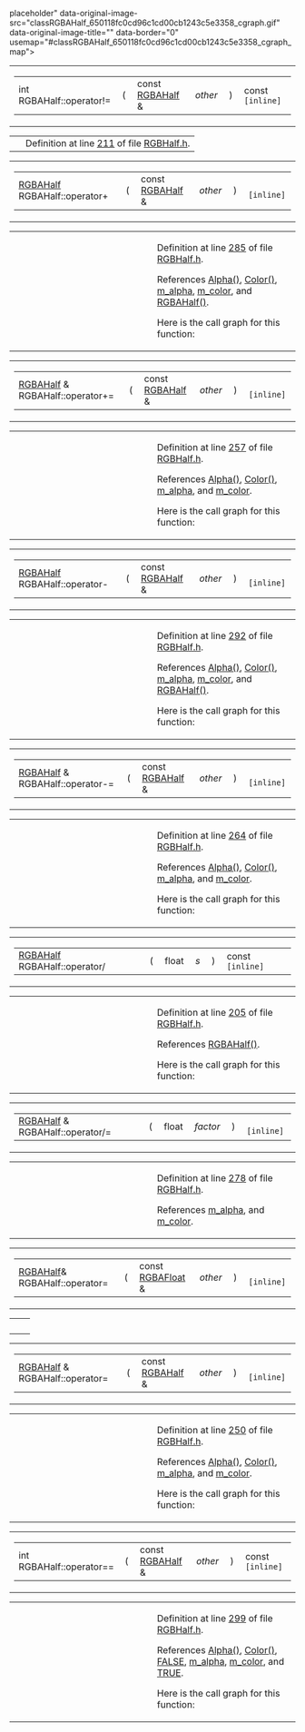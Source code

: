  placeholder" data-original-image-src="classRGBAHalf_650118fc0cd96c1cd00cb1243c5e3358_cgraph.gif" data-original-image-title="" data-border="0" usemap="#classRGBAHalf_650118fc0cd96c1cd00cb1243c5e3358_cgraph_map"></span></td>
</tr>
</tbody>
</table>

<span id="b61f8b47222ce5a604530a0205c9d7bc" class="anchor"></span>

<table class="mdTable" data-cellpadding="2" data-cellspacing="0">
<colgroup>
<col style="width: 100%" />
</colgroup>
<tbody>
<tr>
<td class="mdRow"><table data-cellpadding="0" data-cellspacing="0" data-border="0">
<tbody>
<tr>
<td class="md" data-nowrap="" data-valign="top">int RGBAHalf::operator!=</td>
<td class="md" data-valign="top">( </td>
<td class="md" data-nowrap="" data-valign="top">const <a href="classRGBAHalf.md" class="el">RGBAHalf</a> &amp; </td>
<td class="mdname1" data-valign="top" data-nowrap=""><em>other</em></td>
<td class="md" data-valign="top"> ) </td>
<td class="md" data-nowrap="">const<code> [inline]</code></td>
</tr>
</tbody>
</table></td>
</tr>
</tbody>
</table>

|  |  |
|----|----|
|   | Definition at line <a href="RGBHalf_8h-source.md#l00211" class="el">211</a> of file <a href="RGBHalf_8h-source.md" class="el">RGBHalf.h</a>. |

<span id="d144455f447ed7670b055c3946f5f163" class="anchor"></span>

<table class="mdTable" data-cellpadding="2" data-cellspacing="0">
<colgroup>
<col style="width: 100%" />
</colgroup>
<tbody>
<tr>
<td class="mdRow"><table data-cellpadding="0" data-cellspacing="0" data-border="0">
<tbody>
<tr>
<td class="md" data-nowrap="" data-valign="top"><a href="classRGBAHalf.md" class="el">RGBAHalf</a> RGBAHalf::operator+</td>
<td class="md" data-valign="top">( </td>
<td class="md" data-nowrap="" data-valign="top">const <a href="classRGBAHalf.md" class="el">RGBAHalf</a> &amp; </td>
<td class="mdname1" data-valign="top" data-nowrap=""><em>other</em></td>
<td class="md" data-valign="top"> ) </td>
<td class="md" data-nowrap=""><code> [inline]</code></td>
</tr>
</tbody>
</table></td>
</tr>
</tbody>
</table>

<table data-cellspacing="5" data-cellpadding="0" data-border="0">
<colgroup>
<col style="width: 50%" />
<col style="width: 50%" />
</colgroup>
<tbody>
<tr>
<td> </td>
<td><p>Definition at line <a href="RGBHalf_8h-source.md#l00285" class="el">285</a> of file <a href="RGBHalf_8h-source.md" class="el">RGBHalf.h</a>.</p>
<p>References <a href="RGBHalf_8h-source.md#l00221" class="el">Alpha()</a>, <a href="RGBHalf_8h-source.md#l00216" class="el">Color()</a>, <a href="RGBHalf_8h-source.md#l00181" class="el">m_alpha</a>, <a href="RGBHalf_8h-source.md#l00180" class="el">m_color</a>, and <a href="RGBHalf_8h-source.md#l00182" class="el">RGBAHalf()</a>.</p>
<p>Here is the call graph for this function:</p>
<span class="image placeholder" data-original-image-src="classRGBAHalf_d144455f447ed7670b055c3946f5f163_cgraph.gif" data-original-image-title="" data-border="0" usemap="#classRGBAHalf_d144455f447ed7670b055c3946f5f163_cgraph_map"></span></td>
</tr>
</tbody>
</table>

<span id="844a4cd8d6fb34b19c48056c57765828" class="anchor"></span>

<table class="mdTable" data-cellpadding="2" data-cellspacing="0">
<colgroup>
<col style="width: 100%" />
</colgroup>
<tbody>
<tr>
<td class="mdRow"><table data-cellpadding="0" data-cellspacing="0" data-border="0">
<tbody>
<tr>
<td class="md" data-nowrap="" data-valign="top"><a href="classRGBAHalf.md" class="el">RGBAHalf</a> &amp; RGBAHalf::operator+=</td>
<td class="md" data-valign="top">( </td>
<td class="md" data-nowrap="" data-valign="top">const <a href="classRGBAHalf.md" class="el">RGBAHalf</a> &amp; </td>
<td class="mdname1" data-valign="top" data-nowrap=""><em>other</em></td>
<td class="md" data-valign="top"> ) </td>
<td class="md" data-nowrap=""><code> [inline]</code></td>
</tr>
</tbody>
</table></td>
</tr>
</tbody>
</table>

<table data-cellspacing="5" data-cellpadding="0" data-border="0">
<colgroup>
<col style="width: 50%" />
<col style="width: 50%" />
</colgroup>
<tbody>
<tr>
<td> </td>
<td><p>Definition at line <a href="RGBHalf_8h-source.md#l00257" class="el">257</a> of file <a href="RGBHalf_8h-source.md" class="el">RGBHalf.h</a>.</p>
<p>References <a href="RGBHalf_8h-source.md#l00221" class="el">Alpha()</a>, <a href="RGBHalf_8h-source.md#l00216" class="el">Color()</a>, <a href="RGBHalf_8h-source.md#l00181" class="el">m_alpha</a>, and <a href="RGBHalf_8h-source.md#l00180" class="el">m_color</a>.</p>
<p>Here is the call graph for this function:</p>
<span class="image placeholder" data-original-image-src="classRGBAHalf_844a4cd8d6fb34b19c48056c57765828_cgraph.gif" data-original-image-title="" data-border="0" usemap="#classRGBAHalf_844a4cd8d6fb34b19c48056c57765828_cgraph_map"></span></td>
</tr>
</tbody>
</table>

<span id="c6a2ad0c571c31254c860a49b178434a" class="anchor"></span>

<table class="mdTable" data-cellpadding="2" data-cellspacing="0">
<colgroup>
<col style="width: 100%" />
</colgroup>
<tbody>
<tr>
<td class="mdRow"><table data-cellpadding="0" data-cellspacing="0" data-border="0">
<tbody>
<tr>
<td class="md" data-nowrap="" data-valign="top"><a href="classRGBAHalf.md" class="el">RGBAHalf</a> RGBAHalf::operator-</td>
<td class="md" data-valign="top">( </td>
<td class="md" data-nowrap="" data-valign="top">const <a href="classRGBAHalf.md" class="el">RGBAHalf</a> &amp; </td>
<td class="mdname1" data-valign="top" data-nowrap=""><em>other</em></td>
<td class="md" data-valign="top"> ) </td>
<td class="md" data-nowrap=""><code> [inline]</code></td>
</tr>
</tbody>
</table></td>
</tr>
</tbody>
</table>

<table data-cellspacing="5" data-cellpadding="0" data-border="0">
<colgroup>
<col style="width: 50%" />
<col style="width: 50%" />
</colgroup>
<tbody>
<tr>
<td> </td>
<td><p>Definition at line <a href="RGBHalf_8h-source.md#l00292" class="el">292</a> of file <a href="RGBHalf_8h-source.md" class="el">RGBHalf.h</a>.</p>
<p>References <a href="RGBHalf_8h-source.md#l00221" class="el">Alpha()</a>, <a href="RGBHalf_8h-source.md#l00216" class="el">Color()</a>, <a href="RGBHalf_8h-source.md#l00181" class="el">m_alpha</a>, <a href="RGBHalf_8h-source.md#l00180" class="el">m_color</a>, and <a href="RGBHalf_8h-source.md#l00182" class="el">RGBAHalf()</a>.</p>
<p>Here is the call graph for this function:</p>
<span class="image placeholder" data-original-image-src="classRGBAHalf_c6a2ad0c571c31254c860a49b178434a_cgraph.gif" data-original-image-title="" data-border="0" usemap="#classRGBAHalf_c6a2ad0c571c31254c860a49b178434a_cgraph_map"></span></td>
</tr>
</tbody>
</table>

<span id="d140d03ceaf3628b8ed225c190ae5375" class="anchor"></span>

<table class="mdTable" data-cellpadding="2" data-cellspacing="0">
<colgroup>
<col style="width: 100%" />
</colgroup>
<tbody>
<tr>
<td class="mdRow"><table data-cellpadding="0" data-cellspacing="0" data-border="0">
<tbody>
<tr>
<td class="md" data-nowrap="" data-valign="top"><a href="classRGBAHalf.md" class="el">RGBAHalf</a> &amp; RGBAHalf::operator-=</td>
<td class="md" data-valign="top">( </td>
<td class="md" data-nowrap="" data-valign="top">const <a href="classRGBAHalf.md" class="el">RGBAHalf</a> &amp; </td>
<td class="mdname1" data-valign="top" data-nowrap=""><em>other</em></td>
<td class="md" data-valign="top"> ) </td>
<td class="md" data-nowrap=""><code> [inline]</code></td>
</tr>
</tbody>
</table></td>
</tr>
</tbody>
</table>

<table data-cellspacing="5" data-cellpadding="0" data-border="0">
<colgroup>
<col style="width: 50%" />
<col style="width: 50%" />
</colgroup>
<tbody>
<tr>
<td> </td>
<td><p>Definition at line <a href="RGBHalf_8h-source.md#l00264" class="el">264</a> of file <a href="RGBHalf_8h-source.md" class="el">RGBHalf.h</a>.</p>
<p>References <a href="RGBHalf_8h-source.md#l00221" class="el">Alpha()</a>, <a href="RGBHalf_8h-source.md#l00216" class="el">Color()</a>, <a href="RGBHalf_8h-source.md#l00181" class="el">m_alpha</a>, and <a href="RGBHalf_8h-source.md#l00180" class="el">m_color</a>.</p>
<p>Here is the call graph for this function:</p>
<span class="image placeholder" data-original-image-src="classRGBAHalf_d140d03ceaf3628b8ed225c190ae5375_cgraph.gif" data-original-image-title="" data-border="0" usemap="#classRGBAHalf_d140d03ceaf3628b8ed225c190ae5375_cgraph_map"></span></td>
</tr>
</tbody>
</table>

<span id="8065ae7d73190317054dd66edd2cccd3" class="anchor"></span>

<table class="mdTable" data-cellpadding="2" data-cellspacing="0">
<colgroup>
<col style="width: 100%" />
</colgroup>
<tbody>
<tr>
<td class="mdRow"><table data-cellpadding="0" data-cellspacing="0" data-border="0">
<tbody>
<tr>
<td class="md" data-nowrap="" data-valign="top"><a href="classRGBAHalf.md" class="el">RGBAHalf</a> RGBAHalf::operator/</td>
<td class="md" data-valign="top">( </td>
<td class="md" data-nowrap="" data-valign="top">float </td>
<td class="mdname1" data-valign="top" data-nowrap=""><em>s</em></td>
<td class="md" data-valign="top"> ) </td>
<td class="md" data-nowrap="">const<code> [inline]</code></td>
</tr>
</tbody>
</table></td>
</tr>
</tbody>
</table>

<table data-cellspacing="5" data-cellpadding="0" data-border="0">
<colgroup>
<col style="width: 50%" />
<col style="width: 50%" />
</colgroup>
<tbody>
<tr>
<td> </td>
<td><p>Definition at line <a href="RGBHalf_8h-source.md#l00205" class="el">205</a> of file <a href="RGBHalf_8h-source.md" class="el">RGBHalf.h</a>.</p>
<p>References <a href="RGBHalf_8h-source.md#l00182" class="el">RGBAHalf()</a>.</p>
<p>Here is the call graph for this function:</p>
<span class="image placeholder" data-original-image-src="classRGBAHalf_8065ae7d73190317054dd66edd2cccd3_cgraph.gif" data-original-image-title="" data-border="0" usemap="#classRGBAHalf_8065ae7d73190317054dd66edd2cccd3_cgraph_map"></span></td>
</tr>
</tbody>
</table>

<span id="cb95e4f907fb23bc743102e9e1be687f" class="anchor"></span>

<table class="mdTable" data-cellpadding="2" data-cellspacing="0">
<colgroup>
<col style="width: 100%" />
</colgroup>
<tbody>
<tr>
<td class="mdRow"><table data-cellpadding="0" data-cellspacing="0" data-border="0">
<tbody>
<tr>
<td class="md" data-nowrap="" data-valign="top"><a href="classRGBAHalf.md" class="el">RGBAHalf</a> &amp; RGBAHalf::operator/=</td>
<td class="md" data-valign="top">( </td>
<td class="md" data-nowrap="" data-valign="top">float </td>
<td class="mdname1" data-valign="top" data-nowrap=""><em>factor</em></td>
<td class="md" data-valign="top"> ) </td>
<td class="md" data-nowrap=""><code> [inline]</code></td>
</tr>
</tbody>
</table></td>
</tr>
</tbody>
</table>

<table data-cellspacing="5" data-cellpadding="0" data-border="0">
<colgroup>
<col style="width: 50%" />
<col style="width: 50%" />
</colgroup>
<tbody>
<tr>
<td> </td>
<td><p>Definition at line <a href="RGBHalf_8h-source.md#l00278" class="el">278</a> of file <a href="RGBHalf_8h-source.md" class="el">RGBHalf.h</a>.</p>
<p>References <a href="RGBHalf_8h-source.md#l00181" class="el">m_alpha</a>, and <a href="RGBHalf_8h-source.md#l00180" class="el">m_color</a>.</p></td>
</tr>
</tbody>
</table>

<span id="bdf8346c98efa72d743c85113e4c8657" class="anchor"></span>

<table class="mdTable" data-cellpadding="2" data-cellspacing="0">
<colgroup>
<col style="width: 100%" />
</colgroup>
<tbody>
<tr>
<td class="mdRow"><table data-cellpadding="0" data-cellspacing="0" data-border="0">
<tbody>
<tr>
<td class="md" data-nowrap="" data-valign="top"><a href="classRGBAHalf.md" class="el">RGBAHalf</a>&amp; RGBAHalf::operator=</td>
<td class="md" data-valign="top">( </td>
<td class="md" data-nowrap="" data-valign="top">const <a href="classRGBAFloat.md" class="el">RGBAFloat</a> &amp; </td>
<td class="mdname1" data-valign="top" data-nowrap=""><em>other</em></td>
<td class="md" data-valign="top"> ) </td>
<td class="md" data-nowrap=""><code> [inline]</code></td>
</tr>
</tbody>
</table></td>
</tr>
</tbody>
</table>

|     |     |
|-----|-----|
|     |     |

<span id="28e70250b67f2af7535a2c90a263bb3d" class="anchor"></span>

<table class="mdTable" data-cellpadding="2" data-cellspacing="0">
<colgroup>
<col style="width: 100%" />
</colgroup>
<tbody>
<tr>
<td class="mdRow"><table data-cellpadding="0" data-cellspacing="0" data-border="0">
<tbody>
<tr>
<td class="md" data-nowrap="" data-valign="top"><a href="classRGBAHalf.md" class="el">RGBAHalf</a> &amp; RGBAHalf::operator=</td>
<td class="md" data-valign="top">( </td>
<td class="md" data-nowrap="" data-valign="top">const <a href="classRGBAHalf.md" class="el">RGBAHalf</a> &amp; </td>
<td class="mdname1" data-valign="top" data-nowrap=""><em>other</em></td>
<td class="md" data-valign="top"> ) </td>
<td class="md" data-nowrap=""><code> [inline]</code></td>
</tr>
</tbody>
</table></td>
</tr>
</tbody>
</table>

<table data-cellspacing="5" data-cellpadding="0" data-border="0">
<colgroup>
<col style="width: 50%" />
<col style="width: 50%" />
</colgroup>
<tbody>
<tr>
<td> </td>
<td><p>Definition at line <a href="RGBHalf_8h-source.md#l00250" class="el">250</a> of file <a href="RGBHalf_8h-source.md" class="el">RGBHalf.h</a>.</p>
<p>References <a href="RGBHalf_8h-source.md#l00221" class="el">Alpha()</a>, <a href="RGBHalf_8h-source.md#l00216" class="el">Color()</a>, <a href="RGBHalf_8h-source.md#l00181" class="el">m_alpha</a>, and <a href="RGBHalf_8h-source.md#l00180" class="el">m_color</a>.</p>
<p>Here is the call graph for this function:</p>
<span class="image placeholder" data-original-image-src="classRGBAHalf_28e70250b67f2af7535a2c90a263bb3d_cgraph.gif" data-original-image-title="" data-border="0" usemap="#classRGBAHalf_28e70250b67f2af7535a2c90a263bb3d_cgraph_map"></span></td>
</tr>
</tbody>
</table>

<span id="5dfec1f51511c147199cb2e8735118dd" class="anchor"></span>

<table class="mdTable" data-cellpadding="2" data-cellspacing="0">
<colgroup>
<col style="width: 100%" />
</colgroup>
<tbody>
<tr>
<td class="mdRow"><table data-cellpadding="0" data-cellspacing="0" data-border="0">
<tbody>
<tr>
<td class="md" data-nowrap="" data-valign="top">int RGBAHalf::operator==</td>
<td class="md" data-valign="top">( </td>
<td class="md" data-nowrap="" data-valign="top">const <a href="classRGBAHalf.md" class="el">RGBAHalf</a> &amp; </td>
<td class="mdname1" data-valign="top" data-nowrap=""><em>other</em></td>
<td class="md" data-valign="top"> ) </td>
<td class="md" data-nowrap="">const<code> [inline]</code></td>
</tr>
</tbody>
</table></td>
</tr>
</tbody>
</table>

<table data-cellspacing="5" data-cellpadding="0" data-border="0">
<colgroup>
<col style="width: 50%" />
<col style="width: 50%" />
</colgroup>
<tbody>
<tr>
<td> </td>
<td><p>Definition at line <a href="RGBHalf_8h-source.md#l00299" class="el">299</a> of file <a href="RGBHalf_8h-source.md" class="el">RGBHalf.h</a>.</p>
<p>References <a href="RGBHalf_8h-source.md#l00221" class="el">Alpha()</a>, <a href="RGBHalf_8h-source.md#l00216" class="el">Color()</a>, <a href="macwinsock_8h-source.md#l00040" class="el">FALSE</a>, <a href="RGBHalf_8h-source.md#l00181" class="el">m_alpha</a>, <a href="RGBHalf_8h-source.md#l00180" class="el">m_color</a>, and <a href="macwinsock_8h-source.md#l00036" class="el">TRUE</a>.</p>
<p>Here is the call graph for this function:</p>
<span class="image placehol